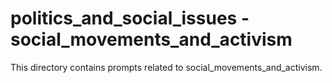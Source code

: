 # politics_and_social_issues - social_movements_and_activism

This directory contains prompts related to social_movements_and_activism.